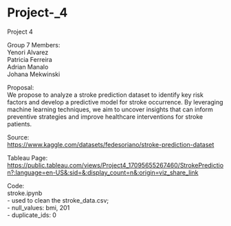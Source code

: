 # Project-_4
Project 4 <br>

Group 7 Members:<br>
Yenori Alvarez<br>
Patricia Ferreira<br>
Adrian Manalo<br>
Johana Mekwinski<br>

Proposal:<br>
We propose to analyze a stroke prediction dataset to identify key risk factors and develop a predictive model for stroke occurrence. By leveraging machine learning techniques, we aim to uncover insights that can inform preventive strategies and improve healthcare interventions for stroke patients.<br>

Source:<br> 
https://www.kaggle.com/datasets/fedesoriano/stroke-prediction-dataset<br>

Tableau Page:
https://public.tableau.com/views/Project4_17095655267460/StrokePrediction?:language=en-US&:sid=&:display_count=n&:origin=viz_share_link

Code:<br>
stroke.ipynb <br>
    - used to clean the stroke_data.csv; <br>
    - null_values: bmi, 201<br>
    - duplicate_ids: 0<br>